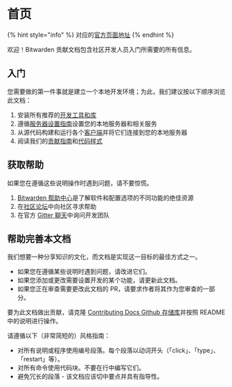 # 首页

{% hint style="info" %}
对应的[官方页面地址](https://contributing.bitwarden.com/)
{% endhint %}

欢迎！Bitwarden 贡献文档包含社区开发人员入门所需要的所有信息。

## 入门 <a href="#getting-started" id="getting-started"></a>

您需要做的第一件事就是建立一个本地开发环境；为此，我们建议按以下顺序浏览此文档：

1. 安装所有推荐的[开发工具和库](getting-started/tools.md)
2. 遵循[服务器设置指南](getting-started/server/guide.md)设置您的本地服务器和相关服务
3. 从源代码构建和运行各个[客户端](getting-started/clients/)并将它们连接到您的本地服务器
4. 阅读我们的[贡献指南](contributing/contributing.md)和[代码样式](code-style/)

## 获取帮助 <a href="#help" id="help"></a>

如果您在遵循这些说明操作时遇到问题，请不要惊慌。

1. [Bitwarden 帮助中心](https://help.ppgg.in/)是了解软件和配置选项的不同功能的绝佳资源
2. 在[社区论坛](https://community.bitwarden.com/)中向社区寻求帮助
3. 在官方 [Gitter 聊天](https://gitter.im/bitwarden/Lobby)中询问开发团队

## 帮助完善本文档 <a href="#help-make-this-documentation-better" id="help-make-this-documentation-better"></a>

我们想要一种分享知识的文化，而文档是实现这一目标的最佳方式之一。

* 如果您在遵循某些说明时遇到问题，请改进它们。
* 如果您添加或更改需要设置开发的某个功能，请更新此文档。
* 如果您正在审查需要更改此文档的 PR，请要求作者将其作为您审查的一部分。

要为此文档做出贡献，请克隆 [Contributing Docs Github 存储库](https://github.com/bitwarden/contributing-docs/)并按照 README 中的说明进行操作。

请遵循以下（非常简短的）风格指南：

* 对所有说明或程序使用编号段落。每个段落以动词开头（「click」、「type」、「restart」等）。
* 对所有命令使用代码块。不要在行中编写它们。
* 避免冗长的段落 - 该文档应该切中要点并具有指导性。
